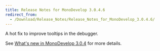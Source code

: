 ```yaml
---
title: Release Notes for MonoDevelop 3.0.4.6
redirect_from:
  - /Download/Release_Notes/Release_Notes_for_MonoDevelop_3.0.4.6/
---
```


A hot fix to improve tooltips in the debugger.

See [What's new in MonoDevelop 3.0.4](/Download/What's_new_in_MonoDevelop_3.0.4 "Download/What's new in MonoDevelop 3.0.4") for more details.
